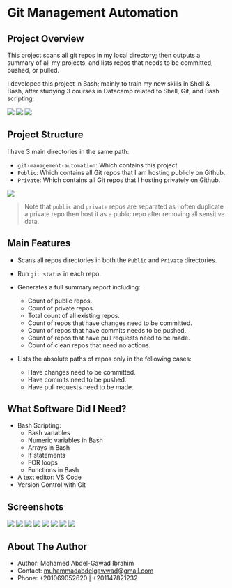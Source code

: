 # Git Management Automation

## Project Overview

This project scans all git repos in my local directory; then outputs a summary
of all my projects, and lists repos that needs to be committed, pushed, or pulled.

I developed this project in Bash; mainly to train my new skills in Shell & Bash,
after studying 3 courses in Datacamp related to Shell, Git, and Bash scripting:

<img src="imgs/intro-to-bash-scripting.PNG">
<img src="imgs/intro-to-git.PNG">
<img src="imgs/intro-to-shell.PNG">

## Project Structure
I have 3 main directories in the same path:
* `git-management-automation`: Which contains this project
* `Public`: Which contains all Git repos that I am hosting publicly on Github.
* `Private`: Which contains all Git repos that I hosting privately on Github.

<img src="imgs/1.PNG">

> Note that `public` and `private` repos are separated as I often duplicate a private repo then host it as a public repo after removing all sensitive data.

## Main Features
* Scans all repos directories in both the `Public` and `Private` directories.

* Run `git status` in each repo.

* Generates a full summary report including:

    * Count of public repos.
    * Count of private repos.
    * Total count of all existing repos.
    * Count of repos that have changes need to be committed.
    * Count of repos that have commits needs to be pushed.
    * Count of repos that have pull requests need to be made.
    * Count of clean repos that need no actions.  
      
* Lists the absolute paths of repos only in the following cases:
    * Have changes need to be committed.
    * Have commits need to be pushed.
    * Have pull requests need to be made.

## What Software Did I Need?

* Bash Scripting:  
    * Bash variables
    * Numeric variables in Bash
    * Arrays in Bash
    * If statements
    * FOR loops
    * Functions in Bash
* A text editor: VS Code
* Version Control with Git

## Screenshots

<img src="imgs/2.PNG">
<img src="imgs/check_clean_repos.png">
<img src="imgs/check_commit_repos.png">
<img src="imgs/check_pull_repos.png">
<img src="imgs/check_push_repos.png">
<img src="imgs/check_repos_no_commits_yet.png">
<img src="imgs/list_all_dirs.png">
<img src="imgs/print_array.png">

## About The Author

* Author: Mohamed Abdel-Gawad Ibrahim
* Contact: muhammadabdelgawwad@gmail.com
* Phone: +201069052620 | +201147821232
